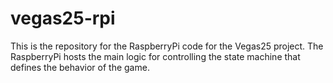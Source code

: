 # vegas25-rpi
This is the repository for the RaspberryPi code for the Vegas25 project.  The RaspberryPi hosts the main logic for controlling the
state machine that defines the behavior of the game.
